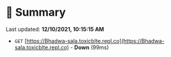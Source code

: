 # 📖 Summary
Last updated: **12/10/2021, 10:15:15 AM**

- `GET` [https://Bhadwa-sala.toxicblte.repl.co](https://Bhadwa-sala.toxicblte.repl.co) - **Down** (99ms)
